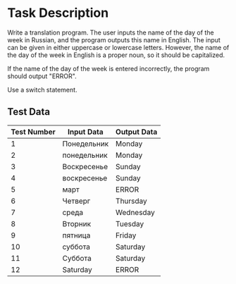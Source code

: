 # Task Description

Write a translation program. The user inputs the name of the day of the week in Russian, and the program outputs this name in English. The input can be given in either uppercase or lowercase letters. However, the name of the day of the week in English is a proper noun, so it should be capitalized.

If the name of the day of the week is entered incorrectly, the program should output "ERROR".

Use a switch statement.

## Test Data

| Test Number | Input Data      | Output Data |
|-------------|------------------|-------------|
| 1           | Понедельник      | Monday      |
| 2           | понедельник      | Monday      |
| 3           | Воскресенье      | Sunday      |
| 4           | воскресенье      | Sunday      |
| 5           | март             | ERROR       |
| 6           | Четверг          | Thursday    |
| 7           | среда            | Wednesday   |
| 8           | Вторник          | Tuesday     |
| 9           | пятница          | Friday      |
| 10          | суббота          | Saturday    |
| 11          | Суббота          | Saturday    |
| 12          | Saturday         | ERROR       |

